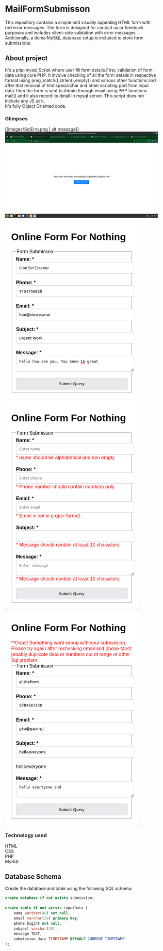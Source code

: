 # MailFormSubmisson
This repository contains a simple and visually appealing HTML form with red error messages. The form is designed for contact us or feedback purposes and includes client-side validation with error messages. Additionally, a demo MySQL database setup is included to store form submissions.

## About project
It's a php-mysql Script where user fill form details.First, validation of form data using core PHP. It involve checking of all the form details  in respective format using preg_match(),strlen(),empty() and various other functions and after that removal of htmlspecialchar and other scripting part from input data.Then the form is sent to Admin through email using PHP functions mail() and it also record its detail in mysql server. This script does not include any JS part.<br>
It's fully Object Oriented code.
<h3> Glimpses</h3>
[[images/SqlErro.png | alt message]]
<img src="images/submisson.png" alt="this is login page">
<img src="/images/mail.png" alt="this is login page">
<img src="/images/error.png" alt="this is login page">
<img src="/images/SqlErro.png">
<h3> Technology used</h3>
HTML<br>
CSS<br>
PHP<br>
MySQL<br>

## Database Schema

Create the database and table using the following SQL schema:

```sql
create database if not exists submission;

create table if not exists inputData (
    name varchar(40) not null,
    email varchar(50) primary key,
    phone bigint not null,
    subject varchar(30),
    message TEXT,
    submission_date TIMESTAMP DEFAULT CURRENT_TIMESTAMP
);

